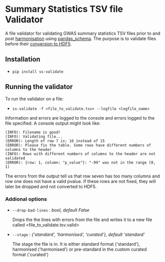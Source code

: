 # Summary Statistics TSV file Validator

A file validator for validating GWAS summary statistics TSV files prior to and post [harmonisation](https://github.com/EBISPOT/sum-stats-formatter/tree/master/harmonisation) using [pandas_schema](https://tmiguelt.github.io/PandasSchema/). The purpose is to validate files before their [conversion to HDF5](https://github.com/EBISPOT/SumStats/). 

## Installation
- `pip install ss-validate`

## Running the validator
To run the validator on a file:
- `ss-validate -f <file_to_validate.tsv> --logfile <logfile_name>`

Information and errors are logged to the console and errors logged to the file specified. A console output might look like:
```
(INFO): Filename is good!
(INFO): Validating file...
(ERROR): Length of row 7 is: 16 instead of 15
(ERROR): Please fix the table. Some rows have different numbers of columns to the header
(INFO): Rows with different numbers of columns to the header are not validated
(ERROR): {row: 1, column: "p_value"}: "-99" was not in the range [0, 1)
```
The errors from the output tell us that row seven has too many columns and row one does not have a valid pvalue. If these rows are not fixed, they will later be dropped and not converted to HDF5. 

### Addional options
- `--drop-bad-lines` : _bool, default False_

   Drops the the lines with errors from the file and writes it to a new file called <file_to_validate.tsv.valid>
- `--stage` : _{'standard', 'harmonised', 'curated'}, default 'standard'_

   The stage the file is in. It is either standard format ('standard'), harmonised ('harmonised') or pre-standard in the custom curated format ('curated')
